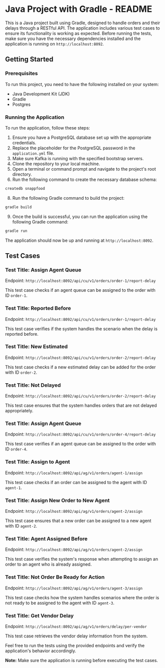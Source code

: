 # Java Project with Gradle - README

This is a Java project built using Gradle, designed to handle orders and their delays through a RESTful API. The application includes various test cases to ensure its functionality is working as 
expected. Before running the tests, make sure you have the necessary dependencies installed and the application is running on `http://localhost:8092`.

## Getting Started

### Prerequisites

To run this project, you need to have the following installed on your system:

- Java Development Kit (JDK)
- Gradle
- Postgres

### Running the Application

To run the application, follow these steps:

1. Ensure you have a PostgreSQL database set up with the appropriate credentials.
3. Replace the placeholder for the PostgreSQL password in the `application.yml` file.
4. Make sure Kafka is running with the specified bootstrap servers.
5. Clone the repository to your local machine.
6. Open a terminal or command prompt and navigate to the project's root directory.
7. Run the following command to create the necessary database schema:
   
```bash
createdb snappfood
```
8. Run the following Gradle command to build the project:

```bash
gradle build
```

9. Once the build is successful, you can run the application using the following Gradle command:

```bash
gradle run
```

The application should now be up and running at `http://localhost:8092`.


## Test Cases

### Test Title: Assign Agent Queue

Endpoint: `http://localhost:8092/api/cu/v1/orders/order-1/report-delay`

This test case checks if an agent queue can be assigned to the order with ID `order-1`.

### Test Title: Reported Before

Endpoint: `http://localhost:8092/api/cu/v1/orders/order-1/report-delay`

This test case verifies if the system handles the scenario when the delay is reported before.

### Test Title: New Estimated

Endpoint: `http://localhost:8092/api/cu/v1/orders/order-2/report-delay`

This test case checks if a new estimated delay can be added for the order with ID `order-2`.

### Test Title: Not Delayed

Endpoint: `http://localhost:8092/api/cu/v1/orders/order-2/report-delay`

This test case ensures that the system handles orders that are not delayed appropriately.

### Test Title: Assign Agent Queue

Endpoint: `http://localhost:8092/api/cu/v1/orders/order-4/report-delay`

This test case verifies if an agent queue can be assigned to the order with ID `order-4`.

### Test Title: Assign to Agent

Endpoint: `http://localhost:8092/api/ag/v1/orders/agent-1/assign`

This test case checks if an order can be assigned to the agent with ID `agent-1`.

### Test Title: Assign New Order to New Agent

Endpoint: `http://localhost:8092/api/ag/v1/orders/agent-2/assign`

This test case ensures that a new order can be assigned to a new agent with ID `agent-2`.

### Test Title: Agent Assigned Before

Endpoint: `http://localhost:8092/api/ag/v1/orders/agent-2/assign`

This test case verifies the system's response when attempting to assign an order to an agent who is already assigned.

### Test Title: Not Order Be Ready for Action

Endpoint: `http://localhost:8092/api/ag/v1/orders/agent-3/assign`

This test case checks how the system handles scenarios where the order is not ready to be assigned to the agent with ID `agent-3`.

### Test Title: Get Vendor Delay

Endpoint: `http://localhost:8092/api/ag/v1/orders/delay/per-vendor`

This test case retrieves the vendor delay information from the system.

Feel free to run the tests using the provided endpoints and verify the application's behavior accordingly.

**Note:** Make sure the application is running before executing the test cases.
